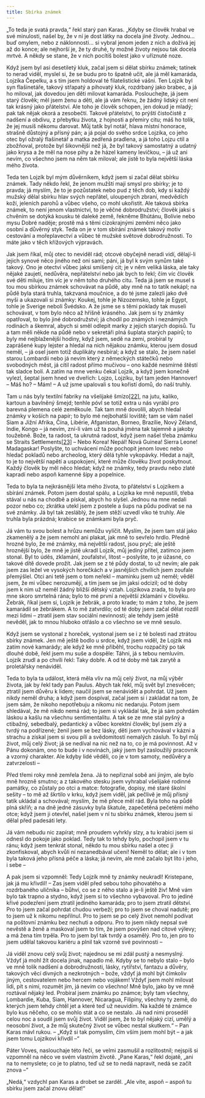 ```yaml
---
title: Sbírka známek
---
```


„To teda je svatá pravda,“ řekl starý pan Karas. „Kdyby se člověk hrabal ve své minulosti, našel by, že v ní je dost látky na docela jiné životy. Jednou… buď omylem, nebo z náklonnosti… si vybral jenom jeden z nich a dožívá jej až do konce; ale nejhorší je, že ty druhé, ty možné životy nejsou tak docela mrtvé. A někdy se stane, že v nich pocítíš bolest jako v uříznuté noze.

Když jsem byl asi desetiletý kluk, začal jsem si dělat sbírku známek; tatínek to nerad viděl, myslel si, že se budu pro to špatně učit, ale já měl kamaráda, Lojzíka Čepelku, a s tím jsem holdoval té filatelistické vášni. Ten Lojzík byl syn flašinetáře, takový střapatý a pihovatý kluk, rozdrbaný jako brabec, a já ho miloval, jak dovedou jen děti milovat kamaráda. Poslouchejte, já jsem starý člověk; měl jsem ženu a děti, ale já vám řeknu, že žádný lidský cit není tak krásný jako přátelství. Ale toho je člověk schopen, jen dokud je mladý; pak tak nějak okorá a zesobečtí. Takové přátelství, to prýští čistočistě z nadšení a obdivu, z přebytku života, z hojnosti a přemíry citu; máš ho tolik, že jej musíš někomu darovat. Můj tatík byl notář, hlava místní honorace, strašně důstojný a přísný pán; a já pojal do svého srdce Lojzíka, co jeho otec byl ožralý flašinetář a matka zedřená pradlena, a já toho Lojzu ctil a zbožňoval, protože byl šikovnější než já, že byl takový samostatný a udatný jako krysa a že měl na nose pihy a že házel kameny levičkou, – já už ani nevím, co všechno jsem na něm tak miloval; ale jistě to byla největší láska mého života.

Teda ten Lojzík byl mým důvěrníkem, když jsem si začal dělat sbírku známek. Tady někdo řekl, že jenom mužští mají smysl pro sbírky; je to pravda; já myslím, že to je pozůstatek nebo pud z těch dob, kdy si každý mužský dělal sbírku hlav svých nepřátel, uloupených zbraní, medvědích koží, jeleních parohů a vůbec všeho, co mohl ukořistit. Ale taková sbírka známek, to není jenom vlastnictví, to je věčné dobrodružství; člověk jaksi s chvěním se dotýká kousku té daleké země, řekněme Bhútánu, Bolívie nebo mysu Dobré naděje; prostě má s těmi cizokrajnými zeměmi něco jako osobní a důvěrný styk. Teda on je v tom sbírání známek takový motiv cestování a mořeplavectví a vůbec té mužské světové dobrodružnosti. To máte jako v těch křížových výpravách.

Jak jsem říkal, můj otec to neviděl rád; otcové obyčejně neradi vidí, dělají-li jejich synové něco jiného než oni sami; páni, já byl k svým synům také takový. Ono je otectví vůbec jaksi smíšený cit; je v něm veliká láska, ale taky nějaké zaujetí, nedůvěra, nepřátelství nebo jak bych to řekl; čím víc člověk své děti miluje, tím víc je v něm toho druhého citu. Teda já jsem se musel s tou mou sbírkou známek schovávat na půdě, aby mně na to tatík nekápl; na půdě byla stará truhla, takzvaná moučnice, a do té jsme zalezli jako dvě myši a ukazovali si známky: Koukej, tohle je Nizozemsko, tohle je Egypt, tohle je Sverige neboli Švédsko. A že jsme se s těmi poklady tak museli schovávat, v tom bylo něco až hříšně krásného. Jak jsem si ty známky opatřoval, to bylo jiné dobrodružství; já chodil po známých i neznámých rodinách a škemral, abych si směl odlepit marky z jejich starých dopisů. Tu a tam měli někde na půdě nebo v sekretáři plná šuplata starých papírů; to byly mé nejblaženější hodiny, když jsem, sedě na zemi, probíral ty zaprášené kupy lejster a hledal na nich nějakou známku, kterou jsem dosud neměl, – já osel jsem totiž duplikáty nesbíral; a když se stalo, že jsem našel starou Lombardii nebo já nevím který z německých státečků nebo svobodných měst, já cítil radost přímo mučivou – ono každé nesmírné štěstí tak sladce bolí. A zatím na mne venku čekal Lojzík, a když jsem konečně vylezl, šeptal jsem hned ve dveřích: Lojzo, Lojzíku, byl tam jeden Hannover! – Máš ho? – Mám! – A už jsme upalovali s tou kořistí domů, do naší truhly.

Tam u nás byly textilní fabriky na všelijaké šmízo[\[22\]](../Text/povidky_z_druhe_kapsy_033.html#_ftn22), na jutu, kaliko, kartoun a bavlněný šmejd; tenhle póvl se totiž extra u nás vyrábí pro barevná plemena celé zeměkoule. Tak tam mně dovolili, abych hledal známky v koších na papír; to bylo mé nejbohatší loviště; tam se vám našel Siam a Jižní Afrika, Čína, Libérie, Afganistan, Borneo, Brazílie, Nový Zéland, Indie, Kongo – já nevím, zní-li vám už ta pouhá jména tak tajemně a jakoby toužebně. Bože, ta radost, ta ukrutná radost, když jsem našel třeba známku se Straits Settlements[\[23\]](../Text/povidky_z_druhe_kapsy_033.html#_ftn23) – Nebo Korea! Nepál! Nová Guinea! Sierra Leone! Madagaskar! Poslyšte, to uchvácení může pochopit jenom lovec nebo hledač pokladů nebo archeolog, který dělá tyhle vykopávky. Hledat a najít, to je to největší napětí a uspokojení, které může člověku život poskytnout. Každý člověk by měl něco hledat; když ne známky, tedy pravdu nebo zlaté kapradí nebo aspoň kamenné šípy a popelnice.

Teda to byla ta nejkrásnější léta mého života, to přátelství s Lojzíkem a sbírání známek. Potom jsem dostal spálu, a Lojzíka ke mně nepustili, třeba stával u nás na chodbě a pískal, abych ho slyšel. Jednou na mne nedali pozor nebo co; zkrátka utekl jsem z postele a šups na půdu podívat se na své známky. Já byl tak zesláblý, že jsem stěží uzvedl víko té truhly. Ale truhla byla prázdná; krabice se známkami byla pryč.

Já vám tu svou bolest a hrůzu nemůžu vylíčit. Myslím, že jsem tam stál jako zkamenělý a že jsem nemohl ani plakat, jak mně to sevřelo hrdlo. Předně hrozné bylo, že mé známky, má největší radost, jsou pryč; ale ještě hroznější bylo, že mně je jistě ukradl Lojzík, můj jediný přítel, zatímco jsem stonal. Byl to úděs, zklamání, zoufalství, lítost – poslyšte, to je úžasné, co takové dítě dovede prožít. Jak jsem se z té půdy dostal, to už nevím; ale pak jsem zas ležel ve vysokých horečkách a v jasnějších chvílích jsem zoufale přemýšlel. Otci ani tetě jsem o tom neřekl – maminku jsem už neměl; věděl jsem, že mi vůbec nerozumějí, a tím jsem se jim jaksi odcizil; od té doby jsem k nim už neměl žádný bližší dětský vztah. Lojzíkova zrada, to byla pro mne skoro smrtelná rána; bylo to mé první a největší zklamání v člověku. Žebrák, říkal jsem si, Lojzík je žebrák, a proto krade; to mám z toho, že jsem kamarádil se žebrákem. A to mě zatvrdilo; od té doby jsem začal dělat rozdíl mezi lidmi – ztratil jsem stav sociální nevinnosti; ale tehdy jsem ještě nevěděl, jak to mnou hluboko otřáslo a co všechno se ve mně sesulo.

Když jsem se vystonal z horeček, vystonal jsem se i z té bolesti nad ztrátou sbírky známek. Jen mě ještě bodlo u srdce, když jsem viděl, že Lojzík má zatím nové kamarády; ale když ke mně přiběhl, trochu rozpačitý po tak dlouhé době, řekl jsem mu suše a dospěle: Táhni, já s tebou nemluvím. Lojzík zrudl a po chvíli řekl: Taky dobře. A od té doby mě tak zarytě a proletářsky nenáviděl.

Teda to byla ta událost, která měla vliv na můj celý život, na můj výběr života, jak by řekl tady pan Paulus. Abych tak řekl, můj svět byl znesvěcen; ztratil jsem důvěru k lidem; naučil jsem se nenávidět a pohrdat. Už jsem nikdy neměl druha; a když jsem dospíval, začal jsem si i zakládat na tom, že jsem sám, že nikoho nepotřebuju a nikomu nic nedaruju. Potom jsem shledával, že mě nikdo nemá rád; to jsem si vykládal tak, že já sám pohrdám láskou a kašlu na všechnu sentimentalitu. A tak se ze mne stal pyšný a ctibažný, sebedbalý, pedantický a vůbec korektní člověk; byl jsem zlý a tvrdý na podřízené; ženil jsem se bez lásky, děti jsem vychovával v kázni a strachu a získal jsem si svou pílí a svědomitostí nemalých zásluh. To byl můj život, můj celý život; já se nedíval na nic než na to, co je má povinnost. Až v Pánu dokonám, ono to bude i v novinách, jaký jsem byl zasloužilý pracovník a vzorný charakter. Ale kdyby lidé věděli, co je v tom samoty, nedůvěry a zatvrzelosti –

Před třemi roky mně zemřela žena. Já to nepřiznal sobě ani jiným, ale bylo mně hrozně smutno; a z takového stesku jsem vyhrabal všelijaké rodinné památky, co zůstaly po otci a matce: fotografie, dopisy, mé staré školní sešity – to mě až škrtilo v krku, když jsem viděl, jak pečlivě je můj přísný tatík ukládal a schovával; myslím, že mě přece měl rád. Byla toho na půdě plná skříň; a na dně jedné zásuvky byla škatule, zapečetěná pečetěmi mého otce; když jsem ji otevřel, našel jsem v ní tu sbírku známek, kterou jsem si dělal před padesáti lety.

Já vám nebudu nic zapírat; mně proudem vyhrkly slzy, a tu krabici jsem si odnesl do pokoje jako poklad. Tedy tak to tehdy bylo, pochopil jsem v tu ránu; když jsem tenkrát stonal, někdo tu mou sbírku našel a otec ji zkonfiskoval, abych kvůli ní nezanedbával učení! Neměl to dělat; ale i v tom byla taková jeho přísná péče a láska; já nevím, ale mně začalo být líto i jeho, i sebe –

A pak jsem si vzpomněl: Tedy Lojzík mně ty známky neukradl! Kristepane, jak já mu křivdil! – Zas jsem viděl před sebou toho pihovatého a rozdrbaného uličníka – bůhví, co se z něho stalo a je-li ještě živ! Mně vám bylo tak trapno a stydno, když jsem si to všechno vybavoval. Pro to jediné křivé podezření jsem ztratil jediného kamaráda; pro to jsem ztratil dětství. Pro to jsem začal pohrdat chudou verbeží; pro to jsem se choval nadutě; pro to jsem už k nikomu nepřilnul. Pro to jsem se po celý život nemohl podívat na poštovní známku bez nechuti a odporu. Pro to jsem nikdy nepsal své nevěstě a ženě a maskoval jsem to tím, že jsem povýšen nad citové výlevy; a má žena tím trpěla. Pro to jsem byl tak tvrdý a osamělý. Pro to, jen pro to jsem udělal takovou kariéru a plnil tak vzorně své povinnosti –

Já viděl znovu celý svůj život; najednou se mi zdál pustý a nesmyslný. Vždyť já mohl žít docela jinak, napadlo mě. Kdyby se to nebylo stalo – bylo ve mně tolik nadšení a dobrodružnosti, lásky, rytířství, fantazu a důvěry, takových věcí divných a nezkrotných – bože, vždyť já mohl být čímkoliv jiným, cestovatelem nebo hercem nebo vojákem! Vždyť jsem mohl milovat lidi, pít s nimi, rozumět jim, já nevím co všechno! Mně bylo, jako by ve mně roztával nějaký led. Probíral jsem známku po známce; byly tam všechny, Lombardie, Kuba, Siam, Hannover, Nicaragua, Filipíny, všechny ty země, do kterých jsem tehdy chtěl jet a které teď už neuvidím. Na každé té známce bylo kus něčeho, co se mohlo stát a co se nestalo. Já nad nimi proseděl celou noc a soudil jsem svůj život. Viděl jsem, že to byl nějaký cizí, umělý a neosobní život, a že můj skutečný život se vůbec nestal skutkem.“ – Pan Karas mávl rukou. – „Když si tak pomyslím, čím vším jsem mohl být – a jak jsem tomu Lojzíkovi křivdil –“

Páter Voves, naslouchaje této řeči, se velmi zasmušil a rozlítostnil; nejspíš si vzpomněl na něco ve svém vlastním životě. „Pane Karas,“ řekl dojatě, „ani na to nemyslete; co je to platno, teď už se to nedá napravit, nedá se začít znova –“

„Nedá,“ vzdychl pan Karas a drobet se zarděl. „Ale víte, aspoň – aspoň tu sbírku jsem začal znovu dělat!“
